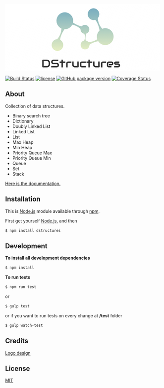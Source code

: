 ![](https://raw.githubusercontent.com/DNonov/DStructures/master/images/logo.jpg)

[![Build Status](https://travis-ci.org/DNonov/DStructures.svg?branch=master)](https://travis-ci.org/DNonov/DStructures) [![license](https://img.shields.io/github/license/DNonov/Dstructures.svg)](./LICENSE) [![GitHub package version](https://img.shields.io/github/package-json/v/DNonov/Dstructures.svg)](./package.json) [![Coverage Status](https://coveralls.io/repos/github/DNonov/data-structures-lib/badge.svg?branch=master)](https://coveralls.io/github/DNonov/data-structures-lib?branch=master)



## About
Collection of data structures.

* Binary search tree
* Dictionary
* Doubly Linked List
* Linked List
* List
* Max Heap
* Min Heap
* Priority Queue Max
* Priority Queue Min
* Queue
* Set
* Stack

[Here is the documentation.](https://dnonov.github.io/DStructures/)

## Installation
This is [Node.js](https://nodejs.org/en/) module available through [npm](https://www.npmjs.com/).

First get yourself [Node.js](https://nodejs.org/en/download), and then 

```bash
$ npm install dstructures
```

## Development

**To install all development dependencies**

```bash
$ npm install
```

**To run tests**
```bash
$ npm run test
```
or
```bash
$ gulp test
```
or if you want to run tests on every change at **/test** folder
```bash
$ gulp watch-test
```

## Credits
[Logo design](https://www.designevo.com/)

## License
[MIT](./LICENSE)